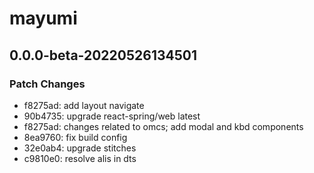 # mayumi

## 0.0.0-beta-20220526134501

### Patch Changes

- f8275ad: add layout navigate
- 90b4735: upgrade react-spring/web latest
- f8275ad: changes related to omcs; add modal and kbd components
- 8ea9760: fix build config
- 32e0ab4: upgrade stitches
- c9810e0: resolve alis in dts
